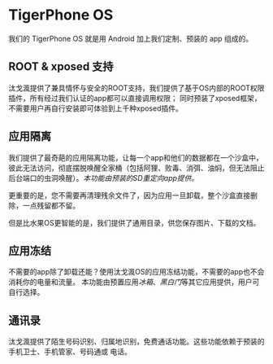 # TigerPhone OS
我们的 TigerPhone OS 就是用 Android 加上我们定制、预装的 app 组成的。

## ROOT & xposed 支持
汰戈渢提供了兼具情怀与安全的ROOT支持，我们提供了基于OS内部的ROOT权限插件，所有经过我们认证的app都可以直接调用权限；
同时预装了xposed框架，不需要用户再自行安装即可体验到上千种xposed插件。

## 应用隔离
我们提供了最奇葩的应用隔离功能，让每一个app和他们的数据都在一个沙盒中，彼此无法访问，彻底摆脱唤醒全家桶（包括阿狸、败毒、消弭、油焖，但无法阻止后台端口的虫洞唤醒）。*本功能由预装的SD重定向app提供。*

更重要的是，您不需要再清理残余文件了，因为应用一旦卸载，整个沙盒直接删除，一点残留都不留。

但是比水果OS更智能的是，我们提供了通用目录，供您保存图片、下载的文档。

## 应用冻结
不需要的app除了卸载还能？使用汰戈渢OS的应用冻结功能，不需要的app也不会消耗你的电量和流量。
本功能由预置应用*冰箱*、*黑白门*等其它应用提供，用户可自行选择。

## 通讯录
汰戈渢提供了陌生号码识别、归属地识别，免费通话功能。这些功能依赖于预装的 手机卫士、手机管家、号码通或 电话。
